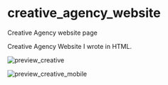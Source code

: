 # creative_agency_website
Creative Agency website page

Creative Agency Website I wrote in HTML. 

![preview_creative](https://github.com/superdzoni/creative_agency_website/assets/107106360/92d8a57b-2adf-4630-8a63-7c1b196345f2)

![preview_creative_mobile](https://github.com/superdzoni/creative_agency_website/assets/107106360/9b182666-6b2d-4202-a28c-e9c35b1d65ca)
